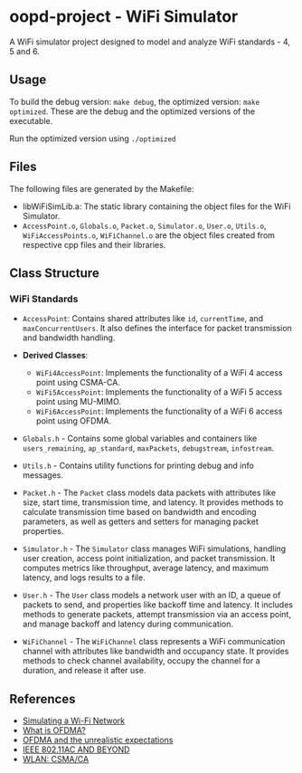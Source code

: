 # oopd-project - WiFi Simulator

A WiFi simulator project designed to model and analyze WiFi standards - 4, 5 and 6.

## Usage

To build the debug version: `make debug`, the optimized version: `make optimized`.
These are the debug and the optimized versions of the executable.

Run the optimized version using `./optimized`

## Files

The following files are generated by the Makefile:

- libWiFiSimLib.a: The static library containing the object files for the WiFi Simulator.
- `AccessPoint.o`, `Globals.o`, `Packet.o`, `Simulator.o`, `User.o`, `Utils.o`, `WiFiAccessPoints.o`, `WiFiChannel.o` are the object files created from respective cpp files and their libraries.


## Class Structure

### WiFi Standards
- `AccessPoint`: Contains shared attributes like `id`, `currentTime`, and `maxConcurrentUsers`. It also defines the interface for packet transmission and bandwidth handling.

- **Derived Classes**:
    - `WiFi4AccessPoint`: Implements the functionality of a WiFi 4 access point using CSMA-CA.
    - `WiFi5AccessPoint`: Implements the functionality of a WiFi 5 access point using MU-MIMO.
    - `WiFi6AccessPoint`: Implements the functionality of a WiFi 6 access point using OFDMA.

- `Globals.h` - Contains some global variables and containers like `users_remaining`, `ap_standard`, `maxPackets`, `debugstream`, `infostream`.
- `Utils.h` - Contains utility functions for printing debug and info messages.
- `Packet.h` - The `Packet` class models data packets with attributes like size, start time, transmission time, and 
latency. It provides methods to calculate transmission time based on bandwidth and encoding parameters, as well as getters and setters for managing packet properties.
- `Simulator.h` - The `Simulator` class manages WiFi simulations, handling user creation, access point initialization, and packet transmission. It computes metrics like throughput, average latency, and maximum latency, and logs results to a file.
- `User.h` - The `User` class models a network user with an ID, a queue of packets to send, and properties like backoff time and latency. It includes methods to generate packets, attempt transmission via an access point, and manage backoff and latency during communication.
- `WiFiChannel` - The `WiFiChannel` class represents a WiFi communication channel with attributes like bandwidth and occupancy state. It provides methods to check channel availability, occupy the channel for a duration, and release it after use.

## References
- [Simulating a Wi-Fi Network](http://vlabs.iitkgp.ac.in/ant/5/)
- [What is OFDMA?](https://www.cisco.com/c/en/us/products/wireless/what-is-ofdma.html)
- [OFDMA and the unrealistic expectations](https://www.cisco.com/c/en/us/products/wireless/what-is-ofdma.html)
- [IEEE 802.11AC AND BEYOND](https://www.eng.auburn.edu/~szm0001/papers/MC2R_Oct14.pdf)
- [WLAN: CSMA/CA](https://www.sharetechnote.com/html/Handbook_IP_Network_WiFi_CSMACA.html)
